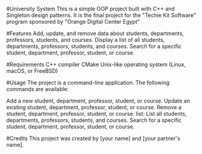 #University System
This is a simple OOP project built with C++ and Singleton design patterns. It is the final project for the "Techie Kit Software" program sponsored by "Orange Digital Center Egypt"

#Features
  Add, update, and remove data about students, departments, professors, students, and courses.
  Display a list of all students, departments, professors, students, and courses.
  Search for a specific student, department, professor, student, or course.
  
#Requirements
  C++ compiler
  CMake
  Unix-like operating system (Linux, macOS, or FreeBSD)
  
#Usage
The project is a command-line application. The following commands are available:

 Add a new student, department, professor, student, or course.
 Update an existing student, department, professor, student, or course.
 Remove a student, department, professor, student, or course.
 list: List all students, departments, professors, students, and courses.
 Search for a specific student, department, professor, student, or course.
  
#Credits
This project was created by [your name] and [your partner's name].
